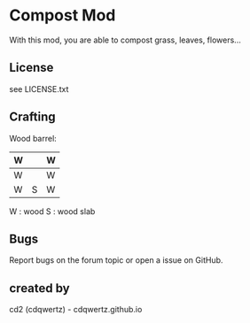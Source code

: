 # Compost Mod
With this mod, you are able to compost grass, leaves, flowers...

## License
see LICENSE.txt

## Crafting
Wood barrel:

| W |   | W |
|---|---|---|
| W |   | W |
| W | S | W |

W : wood
S : wood slab

## Bugs
Report bugs on the forum topic or open a issue on GitHub.

## created by
cd2 (cdqwertz) - cdqwertz.github.io
